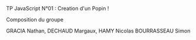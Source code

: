 
TP JavaScript N°01 : Creation d'un Popin !

Composition du groupe 

GRACIA Nathan, 
DECHAUD Margaux, 
HAMY Nicolas
BOURRASSEAU Simon
